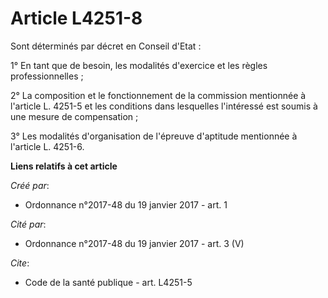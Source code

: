 # Article L4251-8

Sont déterminés par décret en Conseil d'Etat : 

1° En tant que de besoin, les modalités d'exercice et les règles professionnelles ; 

2° La composition et le fonctionnement de la commission mentionnée à l'article L. 4251-5 et les conditions dans lesquelles
l'intéressé est soumis à une mesure de compensation ; 

3° Les modalités d'organisation de l'épreuve d'aptitude mentionnée à l'article L. 4251-6.

**Liens relatifs à cet article**

_Créé par_:

  - Ordonnance n°2017-48 du 19 janvier 2017 - art. 1

_Cité par_:

  - Ordonnance n°2017-48 du 19 janvier 2017 - art. 3 (V)

_Cite_:

  - Code de la santé publique - art. L4251-5
